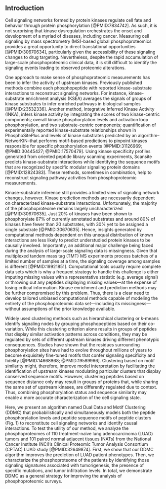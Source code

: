 ## Introduction

<!-- Kinase signaling / phophoproteomics in general -->

Cell signaling networks formed by protein kinases regulate cell fate and behavior through protein phosphorylation [@PMID:7834742]. As such, it is not surprising that kinase dysregulation orchestrates the onset and development of a myriad of diseases, including cancer. Measuring cell signaling by mass spectrometry (MS)-based global phosphoproteomics provides a great opportunity to direct translational opportunities [@PMID:30670634], particularly given the accessibility of these signaling changes to drug targeting. Nevertheless, despite the rapid accumulation of large-scale phosphoproteomic clinical data, it is still difficult to identify the signaling events leading to observed proteomic alterations.

<!-- Current methods to analyze phosphoproteomics -->

One approach to make sense of phosphoproteomic measurements has been to infer the activity of upstream kinases. Previously published methods combine each phosphopeptide with reported kinase-substrate interactions to reconstruct signaling networks. For instance, kinase-substrate enrichment analysis (KSEA) averages the signals of groups of kinase substrates to infer enriched pathways in biological samples [@PMID:23532336]. Another method, Integrative Inferred Kinase Activity (INKA), infers kinase activity by integrating the scores of two kinase-centric components; overall kinase phosphorylation levels and activation loop phosphorylation, and two substrate-centric components; quantification of experimentally reported kinase-substrate relationships shown in PhosphoSitePlus and levels of kinase substrates predicted by an algorithm–NetworKIN–that performs motif-based predictions to pinpoint kinases responsible for specific phosphorylation events [@PMID:31126969; @PMID:30445427; @PMID:17570479]. Using kinase specificity profiles generated from oriented peptide library scanning experiments, Scansite predicts kinase-substrate interactions while identifying the sequence motifs that are recognized by specific modular signaling protein domains [@PMID:12824383]. These methods, sometimes in combination, help to reconstruct signaling pathway activities from phosphoproteomic measurements.

<!-- Limitations of these methods; (1) Kinase prediction bias (2) Data missingness -->

Kinase-substrate inference still provides a limited view of signaling network changes, however. Kinase prediction methods are necessarily dependent on characterized kinase-substrate interactions. Unfortunately, the majority of the phosphoproteome remains largely uncharacterized [@PMID:30670635]. Just 20% of kinases have been shown to phosphorylate 87% of currently annotated substrates and around 80% of kinases have fewer than 20 substrates, with 30% yet to be assigned a single substrate [@PMID:30670635]. Hence, insights generated by computational methods dependent on this unequal distribution of known interactions are less likely to predict understudied protein kinases to be causally involved. Importantly, an additional major challenge being faced during the analysis of large-scale signaling data is missingness. Given that multiplexed tandem mass tag (TMT) MS experiments process batches of a limited number of samples at a time, the signaling coverage among samples is different [@PMID:19921851]. Computational tools usually require complete data sets which is why a frequent strategy to handle this challenge is either imputing missing values with a representative statistic (e.g. average signal) or throwing out any peptides displaying missing values––at the expense of losing critical information. Kinase enrichment and prediction methods may be further compromised by this problem. Thus, there is a clear need to develop tailored unbiased computational methods capable of modeling the entirety of the phosphoproteomic data set—including its missingness—without assumptions of the prior knowledge available. 

<!-- Introucing motifs -->

Widely used clustering methods such as hierarchical clustering or k-means identify signaling nodes by grouping phosphopeptides based on their co-variation. While this clustering criterion alone results in groups of peptides that display similar activation patterns across conditions, they may be regulated by sets of different upstream kinases driving different phenotypic consequences. Studies have shown that the residues surrounding phosphorylation sites have had to evolve throughout millions of years to become exquisitely fine-tuned motifs that confer signaling specificity and fidelity [@PMID:14668868; @PMID:19589966]. Clustering based on motif similarity might, therefore, improve model interpretation by facilitating the identification of upstream kinases modulating particular clusters that display conserved sequence motifs. However, clustering peptides based on sequence distance only may result in groups of proteins that, while sharing the same set of upstream kinases, are differently regulated due to context. Thus, combining phosphorylation status and sequence similarity may enable a more accurate characterization of the cell signaling state.

<!-- Introduction to paper -->

Here, we present an algorithm named Dual Data and Motif Clustering (DDMC) that probabilistically and simultaneously models both the peptide phosphorylation levels and peptide sequence motifs of peptide clusters (Fig. 1) to reconstitute cell signaling networks and identify causal interactions. To test the utility of our method, we analyze the phosphoproteomes of 110 treatment-naïve lung adenocarcinoma (LUAD) tumors and 101 paired normal adjacent tissues (NATs) from the National Cancer Institute (NCI)’s Clinical Proteomic Tumor Analysis Consortium (CPTAC) LUAD study [@PMID:32649874]. First, we show that our DDMC algorithm improves the prediction of LUAD patient phenotypes. Then, we characterize the phosphoproteome of the patients by identifying those signaling signatures associated with tumorigenesis, the presence of specific mutations, and tumor infiltration levels. In total, we demonstrate DDMC as a general strategy for improving the analysis of phosphoproteomic surveys.